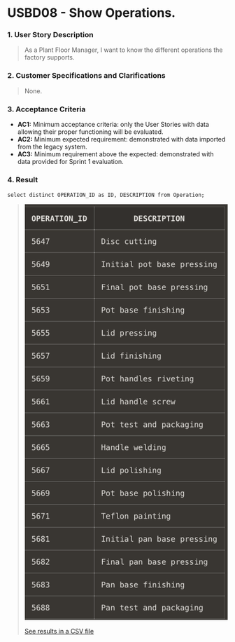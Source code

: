 # USBD08 - Show Operations.

### 1. User Story Description

> As a Plant Floor Manager, I want to know the different operations the
factory supports.


### 2. Customer Specifications and Clarifications

> None.



### 3. Acceptance Criteria

* **AC1:** Minimum acceptance criteria: only the User Stories with data allowing their
  proper functioning will be evaluated.
* **AC2:** Minimum expected requirement: demonstrated with data imported from the
  legacy system.
* **AC3:** Minimum requirement above the expected: demonstrated with data provided
  for Sprint 1 evaluation.

### 4. Result

    select distinct OPERATION_ID as ID, DESCRIPTION from Operation;

>![Results](img/USBD08.png)
>
>[See results in a CSV file](csv_result/USBD08.csv)





